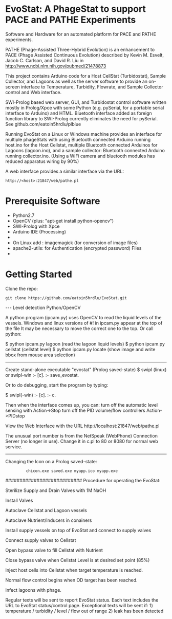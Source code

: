EvoStat:  A PhageStat to support PACE and PATHE Experiments
====
Software and Hardware for an automated platform for PACE and PATHE experiments.

PATHE (Phage-Assisted Three-Hybrid Evolution) is an enhancement to PACE (Phage Assisted Continuous Evolution) described by Kevin M. Esvelt, Jacob C. Carlson, and David R. Liu in http://www.ncbi.nlm.nih.gov/pubmed/21478873

This project contains Arduino code for a Host CellStat (Turbidostat), Sample Collector, and Lagoons
as well as the server software to provide an on-screen interface to Temperature, Turbidity, Flowrate,
and Sample Collector control and Web interface.

SWI-Prolog based web server, GUI, and Turbidostat control software written mostly in Prolog/Xpce with some Python (e.g. pySerial, for a 
portable serial interface to Arduino) and HTML. Bluetooth interface added as foreign function library to SWI-Prolog currently eliminates the need for pySerial. See github.com/eatoin5hrdlu/plblue 

Running EvoStat on a Linux or Windows machine provides an interface for multiple phageStats with using Bluetooth connected Arduino running host.ino for the Host Cellstat, multiple Bluetooth connected Arduinos for Lagoons (lagoon.ino), and a sample collector: Bluetooth connected Arduino running collector.ino. (Using a WiFi camera and bluetooth modules has reduced apparatus wiring by 90%)

A web interface provides a similar interface via the URL:  

    http://<host>:21847/web/pathe.pl


Prerequisite Software
====
- Python2.7
- OpenCV (plus: "apt-get install python-opencv")
- SWI-Prolog with Xpce
- Arduino IDE (Processing)
-
- On Linux add : imagemagick (for conversion of image files)
- apache2-utils: for Authentication (encrypted password) Files
- 

Getting Started
====
Clone the repo:

    git clone https://github.com/eatoin5hrdlu/EvoStat.git

--- Level detection Python/OpenCV

A python program (ipcam.py) uses OpenCV to read the liquid levels of the vessels.
Windows and linux versions of #! in ipcam.py appear at the top of the file
It may be necessary to move the correct one to the top. Or call python:

$ python ipcam.py lagoon (read the lagoon liquid levels)
$ python ipcam.py cellstat (cellstat level)
$ python ipcam.py locate  (show image and write bbox from mouse area selection)

------------------
Create stand-alone executable "evostat" (Prolog saved-state)
$ swipl (linux) or swipl-win
:- [c].
:- save_evostat.

Or to do debugging, start the program by typing:

$ swipl(-win)
:- [c].
:- c.

Then when the interface comes up, you can:
turn off the automatic level sensing with Action->Stop
turn off the PID volume/flow controllers  Action->PIDstop

View the Web Interface with the URL  http://localhost:21847/web/pathe.pl

The unusual port number is from the NetSpeak (WebPhone) Connection Server (no longer in use).
Change it in c.pl to 80 or 8080 for normal web service.

--------------
Changing the Icon on a Prolog saved-state:

             chicon.exe saved.exe myapp.ico myapp.exe


###########################
Procedure for operating the EvoStat:

Sterilize Supply and Drain Valves with 1M NaOH

Install Valves

Autoclave Cellstat and Lagoon vessels

Autoclave Nutrient/Inducers in conainers

Install supply vessels on top of EvoStat and connect to supply valves

Connect supply valves to Cellstat

Open bypass valve to fill Cellstat with Nutrient

Close bypass valve when Cellstat Level is at desired set point (85%)

Inject host cells into Cellstat when target temperature is reached.

Normal flow control begins when OD target has been reached.

Infect lagoons with phage.

Regular texts will be sent to report EvoStat status.
	Each text includes the URL to EvoStat status/control page.
Exceptional texts will be sent if:
	1) temperature / turbidity / level / flow out of range
	2) leak has been detected


